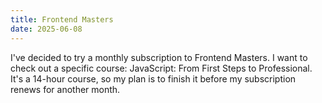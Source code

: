 ```yaml
---
title: Frontend Masters
date: 2025-06-08
---
```

I've decided to try a monthly subscription to Frontend Masters. I want to check out a specific course: JavaScript: From First Steps to Professional. It's a 14-hour course, so my plan is to finish it before my subscription renews for another month. <!-- excerpt -->




 